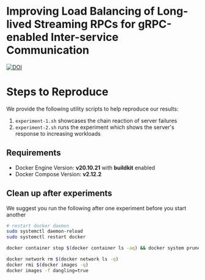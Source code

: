 # Improving Load Balancing of Long-lived Streaming RPCs for gRPC-enabled Inter-service Communication

[![DOI](https://zenodo.org/badge/DOI/10.5281/zenodo.7641699.svg)](https://doi.org/10.5281/zenodo.7641699)

# Steps to Reproduce

We provide the following utility scripts to help reproduce our results:

1. `experiment-1.sh` showcases the chain reaction of server failures
2. `experiment-2.sh` runs the experiment which shows the server's response to increasing workloads

## Requirements

- Docker Engine Version: **v20.10.21** with **buildkit** enabled
- Docker Compose Version: **v2.12.2**

## Clean up after experiments

We suggest you run the following after one experiment before you start another

```bash
# restart docker daemon
sudo systemctl daemon-reload
sudo systemctl restart docker

docker container stop $(docker container ls -aq) && docker system prune -af --volumes

docker network rm $(docker network ls -q)
docker rmi $(docker images -q)
docker images -f dangling=true
```